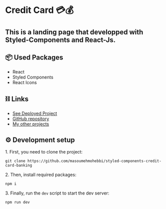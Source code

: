 # Credit Card 💳💰

<h2>This is a landing page that developped with Styled-Components and React-Js.</h2>
 
   <h2>📦 Used Packages</h2>
   <ul>
      <li>React</li>
      <li>Styled Components</li>
      <li>React Icons</li>
   </ul>

   
<h2>⛓ Links </h2>
<ul>
   <li>
      <a href="https://react-spotify-app-red.vercel.app/">See Deployed Project</a>
   </li>
   <li>
      <a href="https://github.com/masoumehmohebbi/masoumehmohebbi/styled-components-credit-card-banking">GitHub repository</a>
   </li>
   <li>
      <a href="https://github.com/masoumehmohebbi/?tab=repositories">My other projects</a>
   </li>
</ul>


<h2>⚙️ Development setup</h2>
<p>1. First, you need to clone the project:</p>

```
git clone https://github.com/masoumehmohebbi/styled-components-credit-card-banking
```

<p>2. Then, install required packages:</p>

```
npm i
```

<p>3. Finally, run the <code>dev</code> script to start the dev server:</p>

```
npm run dev
```
